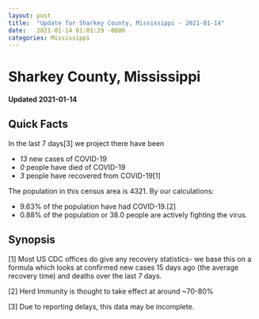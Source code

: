 ```yaml
---
layout: post
title:  "Update for Sharkey County, Mississippi - 2021-01-14"
date:   2021-01-14 01:01:29 -0600
categories: Mississippi
---
```


# Sharkey County, Mississippi
#### Updated 2021-01-14

## Quick Facts

In the last 7 days[3] we project there have been
- *13* new cases of COVID-19
- *0* people have died of COVID-19
- *3* people have recovered from COVID-19[1]

The population in this census area is 4321. By our calculations:
- 9.63% of the population have had COVID-19.[2]
- 0.88% of the population or 38.0 people are actively fighting the virus.

## Synopsis




[1] Most US CDC offices do give any recovery statistics- we base this on a formula which looks at confirmed new cases
15 days ago (the average recovery time) and deaths over the last 7 days.

[2] Herd Immunity is thought to take effect at around ~70-80%

[3] Due to reporting delays, this data may be incomplete.
 
    